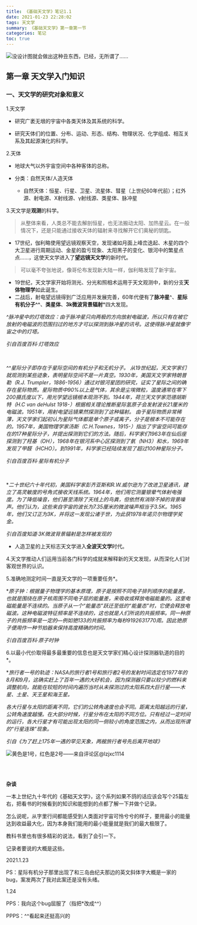 ```yaml
---
title: 《基础天文学》笔记1.1
date: 2021-01-23 22:28:02
tags: 天文学
summary: 《基础天文学》第一章第一节
categories: 笔记
toc: true
---
```


![没设计图就会做出这种丑东西，已经，无所谓了……](https://i.loli.net/2021/02/12/nGeiVw8oR6W5O1D.png)

## 第一章 天文学入门知识

### 一、天文学的研究对象和意义

1.天文学

* 研究广袤无垠的宇宙中各类天体及其系统的科学。

* 研究天体们的位置、分布、运动、形态、结构、物理状况、化学组成、相互关系及其起源演化的科学。

<!-- more -->

2.天体

* 地球大气以外宇宙空间中各种客体的总称。

* 分类：自然天体/人造天体
  * 自然天体：恒星、行星、卫星、流星体、彗星（上世纪60年代前）；红外源、射电源、X射线源、γ射线源、类星体、脉冲星

3.天文学是**观测**的科学。

> 从整体来看，人类总不能去解剖恒星，也无法搬动太阳、加热星云。在一般情况下，还是只能通过接收天体的辐射来寻找解开它们奥秘的钥匙。

* 17世纪，伽利略使用望远镜观察天空，发现诸如月面上峰峦迭起、木星的四个大卫星进行周期运动、金星的盈亏现象、太阳黑子的变化、银河中的繁星点点……，这使天文学进入了**望远镜天文学**的新时代。

> 可以毫不夸张地说，像哥伦布发现新大陆一样，伽利略发现了新宇宙。

* 19世纪，天文学家开始将测光、分光和照相术运用于天文观测中，新的分支**天体物理学**如此诞生。
* 二战后，射电望远镜得到广泛应用并发展完善，60年代便有了**脉冲星**^、**星际有机分子^^**、**类星体**、**3k微波背景辐射***四大发现。

*^脉冲星中的灯塔效应：由于脉冲星只向两极的方向放射电磁波，所以只有在被它放射的电磁波的范围扫过的地方才可以探测到脉冲星的讯号。这使得脉冲星就像宇宙之中的灯塔。*

*引自百度百科·灯塔效应*

<br/>

*^^星际分子即存在于星际空间的有机分子和无机分子。* 
*从19世纪起，天文学家们就观测到某些迹象，表明星际空间不是一片真空。1930年，美国天文学家特朗普勒（R.J. Trumpler，1886-1956）通过对银河星团的研究，证实了星际之间的确存在星际物质。星际物质中90%以上是气体，其余是尘埃微粒，温度通常在零下200摄氏度以下，用光学望远镜根本观测不到。1944年，荷兰天文学家范德胡斯特（H.C van deHulst 1918-）根据相关理论推断星际氢原子会发射波长21厘米的电磁波。1951年，用射电望远镜果然探测到了这种辐射。* 
*由于星际物质非常稀薄，天文学家们起初认为星际气体都是单个原子或离子，分子是根本不可能存在的。1957年，美国物理学家汤斯（C.H.Townes，1915-）指出了宇宙空间可能存在的17种星际分子，并提出探测到它们的方法。随后，科学家们1963年在仙后座探测到了羟基（OH），1968年在银河系中心区探测到了氨（NH3）和水，1969年发现了甲醛（HCHO）。到1991年，科学家已经陆续发现了超过100种星际分子。*

*引自百度百科·星际有机分子*

<br/>

**二十世纪六十年代初，美国科学家彭齐亚斯和R.W.威尔逊为了改进卫星通讯，建立了高灵敏度的号角式接收天线系统。1964年，他们用它测量银晕气体射电强度。为了降低噪音，他们甚至清除了天线上的鸟粪，但依然有消除不掉的背景噪声。他们认为，这些来自宇宙的波长为7.35厘米的微波噪声相当于3.5K。1965年，他们又订正为3K，并将这一发现公诸于世，为此获1978年诺贝尔物理学奖金。*

*引自百度知道·3K微波背景辐射是怎样被发现的*

* 人造卫星的上天标志天文学进入**全波天文学**时代。

4.天文学推动人们运用当前各门科学的成就来解释新的天文发现，从而深化人们对客观世界的认识。

5.准确地测定时间一直是天文学的一项重要任务*。

**原子钟：根据量子物理学的基本原理，原子是按照不同电子排列顺序的能量差，也就是围绕在原子核周围不同电子层的能量差，来吸收或释放电磁能量的。这里电磁能量是不连续的。当原子从一个“能量态”跃迁至低的“能量态”时，它便会释放电磁波。这种电磁波特征频率是不连续的，这也就是人们所说的共振频率。同一种原子的共振频率是一定的—例如铯133的共振频率为每秒9192631770周。因此铯原子便用作一种节拍器来保持高度精确的时间。*

*引自百度百科·原子时钟*

6.以最小代价取得最多最重要的信息也是天文学家们精心设计探测器轨道的目的*。

**旅行者一号的轨迹：NASA的旅行者1号和旅行者2号的发射时间选定在1977年的8月和9月，这确实赶上了百年一遇的大好机会，因为探测器只要以较少的燃料来调整航向，就能在较短的时间内遍历当时从未探测过的太阳系四大巨行星——木星、土星、天王星和海王星。*

*各大行星与太阳的距离不同，它们的公转角速度也会不同。距离太阳越远的行星，公转角速度越慢。在大部分时候，行星分布在太阳的不同方位。只有经过一定时间的运行，各大行星才有可能出现太阳的同一侧较小的角度范围之内，从而出现所谓的“行星连珠”现象。*

*引自《为了赶上175年一遇的罕见天象，两艘旅行者号先后离开地球》*

![黄色是1号，红色是2号——来自评论区@lzjxc1114](https://b0.bdstatic.com/comment/AxtYgZLMH-UztFDCMkyscQd55c35109c358481994991cabc1d7313.jpg@w_960,h_721)

<br/>

<br/>

**杂谈**

一本上世纪九十年代的《基础天文学》，这个系列如果不鸽的话应该会写个25篇左右，把看书的时候看到的知识和能想到的点都了解一下并做个记录。

怎么说呢，从字里行间都能感受到人类面对宇宙可怜兮兮的样子，要用最小的能量达到收益最大化，因为本身我们能用的最小能量就是我们的最大极限了。

教科书里也有很多精彩的说法，看到了会引一下。

记录者要说的大概是这些。

2021.1.23

PS：星际有机分子那里出现了和三岛由纪夫那边的英文斜体字大概是一家的bug，案发两次了我对此案还是没有头绪。

1.24

PPS：我向这个bug屈服了（指把*改成^^）

PPPS：^^看起来还挺高兴的

<br/>

